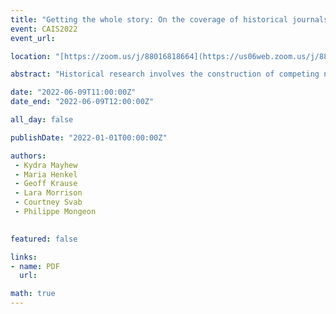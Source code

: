 ```yaml
---
title: "Getting the whole story: On the coverage of historical journals in Web of Science and Scopus"
event: CAIS2022
event_url: 

location: "[https://zoom.us/j/88016818664](https://us06web.zoom.us/j/88016818664?wd=bWlEMk1oZ3FyWTVFNXZISUh4dlZJdz09)"

abstract: "Historical research involves the construction of competing narratives around complex historical events. Getting the whole story requires having access to these narratives, which can be a challenge when the coverage of historical research in widely used databases is incomplete or biased. This paper investigates to what extent journals indexed in two historical research databases, namely Historical Abstracts and America: History and Life, are covered by the Web of Science and Scopus, as well as the national and linguistic biases in that coverage. Results show a much higher coverage of historical research in Web of Science than Scopus. However, both databases disproportionately favour indexing English language journals and journals published in the United States and the United Kingdom. That raises questions about how these imbalances in journal coverage may lead to biases in the narratives to which readers are exposed when they limit their sources to those included in large, multidisciplinary databases."

date: "2022-06-09T11:00:00Z"
date_end: "2022-06-09T12:00:00Z"

all_day: false

publishDate: "2022-01-01T00:00:00Z"

authors:
 - Kydra Mayhew
 - Maria Henkel
 - Geoff Krause
 - Lara Morrison
 - Courtney Svab
 - Philippe Mongeon
 

featured: false

links:
- name: PDF
  url:

math: true
---
```


